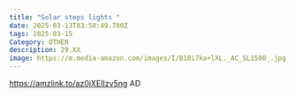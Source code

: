 ```yaml
---
title: "Solar steps lights "
date: 2025-03-13T03:50:49.780Z
tags: 2025-03-15
Category: OTHER
description: 29.XX
image: https://m.media-amazon.com/images/I/818i7ka+lXL._AC_SL1500_.jpg
---
```

https://amzlink.to/az0jXEIIzy5ng   AD